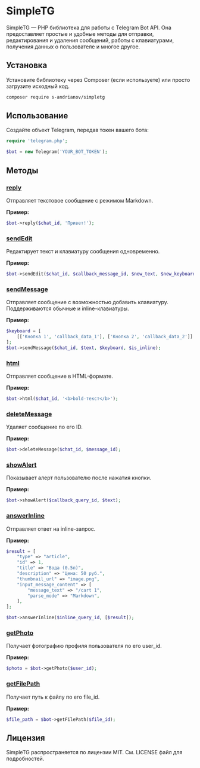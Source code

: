 # SimpleTG

SimpleTG — PHP библиотека для работы с Telegram Bot API. Она предоставляет простые и удобные методы для отправки, редактирования и удаления сообщений, работы с клавиатурами, получения данных о пользователе и многое другое.

## Установка

Установите библиотеку через Composer (если используете) или просто загрузите исходный код.

```bash
composer require s-andrianov/simpletg
```

## Использование

Создайте объект Telegram, передав токен вашего бота:

```php
require 'telegram.php';

$bot = new Telegram('YOUR_BOT_TOKEN');
```

## Методы

### [reply](#reply)

Отправляет текстовое сообщение с режимом Markdown.

**Пример:**

```php
$bot->reply($chat_id, 'Привет!');
```

### [sendEdit](#sendEdit)

Редактирует текст и клавиатуру сообщения одновременно.

**Пример:**

```php
$bot->sendEdit($chat_id, $callback_message_id, $new_text, $new_keyboard);
```

### [sendMessage](#sendMessage)

Отправляет сообщение с возможностью добавить клавиатуру. Поддерживаются обычные и inline-клавиатуры.

**Пример:**

```php
$keyboard = [
    [['Кнопка 1', 'callback_data_1'], ['Кнопка 2', 'callback_data_2']]
];
$bot->sendMessage($chat_id, $text, $keyboard, $is_inline);
```

### [html](#html)

Отправляет сообщение в HTML-формате.

**Пример:**

```php
$bot->html($chat_id, '<b>bold-текст</b>');
```

### [deleteMessage](#deleteMessage)

Удаляет сообщение по его ID.

**Пример:**

```php
$bot->deleteMessage($chat_id, $message_id);
```

### [showAlert](#showAlert)

Показывает алерт пользователю после нажатия кнопки.

**Пример:**

```php
$bot->showAlert($callback_query_id, $text);
```

### [answerInline](#answerInline)

Отправляет ответ на inline-запрос.

**Пример:**

```php
$result = [
    "type" => "article",
    "id" => 1,
    "title" => "Вода (0.5л)",
    "description" => "Цена: 50 руб.",
    "thumbnail_url" => "image.png",
    "input_message_content" => [
        "message_text" => "/cart 1",
        "parse_mode" => "Markdown",
    ],
];

$bot->answerInline($inline_query_id, [$result]);
```

### [getPhoto](#getPhoto)

Получает фотографию профиля пользователя по его user_id.

**Пример:**

```php
$photo = $bot->getPhoto($user_id);
```

### [getFilePath](#getFilePath)

Получает путь к файлу по его file_id.

**Пример:**

```php
$file_path = $bot->getFilePath($file_id);
```

## Лицензия

SimpleTG распространяется по лицензии MIT. См. LICENSE файл для подробностей.
